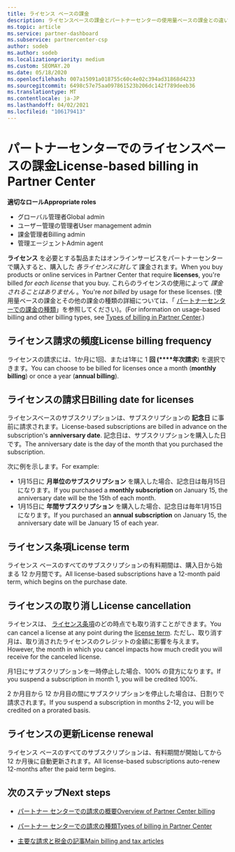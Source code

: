 ```yaml
---
title: ライセンス ベースの課金
description: ライセンスベースの課金とパートナーセンターの使用量ベースの課金との違いについて説明します (ライセンスの使用法ではなく、ライセンスごとの請求方法など)。
ms.topic: article
ms.service: partner-dashboard
ms.subservice: partnercenter-csp
author: sodeb
ms.author: sodeb
ms.localizationpriority: medium
ms.custom: SEOMAY.20
ms.date: 05/18/2020
ms.openlocfilehash: 007a15091a018755c60c4e02c394ad31868d4233
ms.sourcegitcommit: 6498c57e75aa097861523b206dc142f789deeb36
ms.translationtype: MT
ms.contentlocale: ja-JP
ms.lasthandoff: 04/02/2021
ms.locfileid: "106179413"
---
```

# <a name="license-based-billing-in-partner-center"></a><span data-ttu-id="9d06a-103">パートナーセンターでのライセンスベースの課金</span><span class="sxs-lookup"><span data-stu-id="9d06a-103">License-based billing in Partner Center</span></span>

<span data-ttu-id="9d06a-104">**適切なロール**</span><span class="sxs-lookup"><span data-stu-id="9d06a-104">**Appropriate roles**</span></span>

- <span data-ttu-id="9d06a-105">グローバル管理者</span><span class="sxs-lookup"><span data-stu-id="9d06a-105">Global admin</span></span>
- <span data-ttu-id="9d06a-106">ユーザー管理の管理者</span><span class="sxs-lookup"><span data-stu-id="9d06a-106">User management admin</span></span>
- <span data-ttu-id="9d06a-107">課金管理者</span><span class="sxs-lookup"><span data-stu-id="9d06a-107">Billing admin</span></span>
- <span data-ttu-id="9d06a-108">管理エージェント</span><span class="sxs-lookup"><span data-stu-id="9d06a-108">Admin agent</span></span>

<span data-ttu-id="9d06a-109">**ライセンス** を必要とする製品またはオンラインサービスをパートナーセンターで購入すると、購入した *各ライセンスに対して* 課金されます。</span><span class="sxs-lookup"><span data-stu-id="9d06a-109">When you buy products or online services in Partner Center that require **licenses**, you're billed *for each license* that you buy.</span></span> <span data-ttu-id="9d06a-110">これらのライセンスの使用によって *課金されることはありません* 。</span><span class="sxs-lookup"><span data-stu-id="9d06a-110">You're *not billed* by usage for these licenses.</span></span> <span data-ttu-id="9d06a-111">(使用量ベースの課金とその他の課金の種類の詳細については、「 [パートナーセンターでの課金の種類](billing-different-types.md)」を参照してください)。</span><span class="sxs-lookup"><span data-stu-id="9d06a-111">(For information on usage-based billing and other billing types, see [Types of billing in Partner Center](billing-different-types.md).)</span></span>

## <a name="license-billing-frequency"></a><span data-ttu-id="9d06a-112">ライセンス請求の頻度</span><span class="sxs-lookup"><span data-stu-id="9d06a-112">License billing frequency</span></span>

<span data-ttu-id="9d06a-113">ライセンスの請求には、1か月に1回、または1年に 1 **回 (\*\*\*\*年次請求**) を選択できます。</span><span class="sxs-lookup"><span data-stu-id="9d06a-113">You can choose to be billed for licenses once a month (**monthly billing**) or once a year (**annual billing**).</span></span> 

## <a name="billing-date-for-licenses"></a><span data-ttu-id="9d06a-114">ライセンスの請求日</span><span class="sxs-lookup"><span data-stu-id="9d06a-114">Billing date for licenses</span></span>

<span data-ttu-id="9d06a-115">ライセンスベースのサブスクリプションは、サブスクリプションの **記念日** に事前に請求されます。</span><span class="sxs-lookup"><span data-stu-id="9d06a-115">License-based subscriptions are billed in advance on the subscription's **anniversary date**.</span></span> <span data-ttu-id="9d06a-116">記念日は、サブスクリプションを購入した日です。</span><span class="sxs-lookup"><span data-stu-id="9d06a-116">The anniversary date is the day of the month that you purchased the subscription.</span></span>

<span data-ttu-id="9d06a-117">次に例を示します。</span><span class="sxs-lookup"><span data-stu-id="9d06a-117">For example:</span></span>

- <span data-ttu-id="9d06a-118">1月15日に **月単位のサブスクリプション** を購入した場合、記念日は毎月15日になります。</span><span class="sxs-lookup"><span data-stu-id="9d06a-118">If you purchased a **monthly subscription** on January 15, the anniversary date will be the 15th of each month.</span></span>
- <span data-ttu-id="9d06a-119">1月15日に **年間サブスクリプション** を購入した場合、記念日は毎年1月15日になります。</span><span class="sxs-lookup"><span data-stu-id="9d06a-119">If you purchased an **annual subscription** on January 15, the anniversary date will be January 15 of each year.</span></span>

## <a name="license-term"></a><span data-ttu-id="9d06a-120">ライセンス条項</span><span class="sxs-lookup"><span data-stu-id="9d06a-120">License term</span></span>

<span data-ttu-id="9d06a-121">ライセンス ベースのすべてのサブスクリプションの有料期間は、購入日から始まる 12 か月間です。</span><span class="sxs-lookup"><span data-stu-id="9d06a-121">All license-based subscriptions have a 12-month paid term, which begins on the purchase date.</span></span>

## <a name="license-cancellation"></a><span data-ttu-id="9d06a-122">ライセンスの取り消し</span><span class="sxs-lookup"><span data-stu-id="9d06a-122">License cancellation</span></span>

<span data-ttu-id="9d06a-123">ライセンスは、 [ライセンス条項](#license-term)のどの時点でも取り消すことができます。</span><span class="sxs-lookup"><span data-stu-id="9d06a-123">You can cancel a license at any point during the [license term](#license-term).</span></span> <span data-ttu-id="9d06a-124">ただし、取り消す月は、取り消されたライセンスのクレジットの金額に影響を与えます。</span><span class="sxs-lookup"><span data-stu-id="9d06a-124">However, the month in which you cancel impacts how much credit you will receive for the canceled license.</span></span>

<span data-ttu-id="9d06a-125">月1日にサブスクリプションを一時停止した場合、100% の貸方になります。</span><span class="sxs-lookup"><span data-stu-id="9d06a-125">If you suspend a subscription in month 1, you will be credited 100%.</span></span>

<span data-ttu-id="9d06a-126">2 か月目から 12 か月目の間にサブスクリプションを停止した場合は、日割りで請求されます。</span><span class="sxs-lookup"><span data-stu-id="9d06a-126">If you suspend a subscription in months 2-12, you will be credited on a prorated basis.</span></span>

## <a name="license-renewal"></a><span data-ttu-id="9d06a-127">ライセンスの更新</span><span class="sxs-lookup"><span data-stu-id="9d06a-127">License renewal</span></span>

<span data-ttu-id="9d06a-128">ライセンス ベースのすべてのサブスクリプションは、有料期間が開始してから 12 か月後に自動更新されます。</span><span class="sxs-lookup"><span data-stu-id="9d06a-128">All license-based subscriptions auto-renew 12-months after the paid term begins.</span></span>

## <a name="next-steps"></a><span data-ttu-id="9d06a-129">次のステップ</span><span class="sxs-lookup"><span data-stu-id="9d06a-129">Next steps</span></span>

- [<span data-ttu-id="9d06a-130">パートナー センターでの請求の概要</span><span class="sxs-lookup"><span data-stu-id="9d06a-130">Overview of Partner Center billing</span></span>](billing-basics.md)

- [<span data-ttu-id="9d06a-131">パートナー センターでの請求の種類</span><span class="sxs-lookup"><span data-stu-id="9d06a-131">Types of billing in Partner Center</span></span>](billing-different-types.md)

- [<span data-ttu-id="9d06a-132">主要な請求と税金の記事</span><span class="sxs-lookup"><span data-stu-id="9d06a-132">Main billing and tax articles</span></span>](billing.md)
